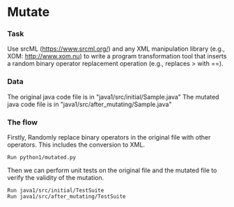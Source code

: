 # Mutate

### Task
Use srcML (https://www.srcml.org/) and any XML manipulation library (e.g., XOM: http://www.xom.nu) to write a program transformation tool that inserts a random binary operator replacement operation (e.g., replaces > with ==).

### Data
The original java code file is in "java1/src/initial/Sample.java"
The mutated java code file is in "java1/src/after_mutating/Sample.java"

### The flow
Firstly, Randomly replace binary operators in the original file with other operators. This includes the conversion to XML.
```
Run python1/mutated.py
```
Then we can perform unit tests on the original file and the mutated file to verify the validity of the mutation.
```
Run java1/src/initial/TestSuite
Run java1/src/after_mutating/TestSuite
```

